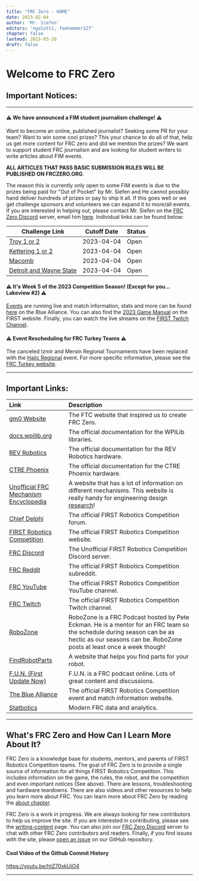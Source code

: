 ```yaml
---
title: "FRC Zero - HOME"
date: 2023-02-04
author: 'Mr. Siefen'
editors: 'ngalotti, foehammer127'
chapter: false
lastmod: 2023-03-20
draft: false
---
```


# Welcome to FRC Zero

## Important Notices:
---

#### &#x26A0; We have announced a FIM student journalism challenge! &#x26A0;

Want to become an online, published journalist? Seeking some PR for your team? Want to win some cool prizes? This your chance to do all of that, help us get more content for FRC zero and did we mention the prizes?  We want to support student FRC journalism and are looking for student writers to write articles about FIM events.

**ALL ARTICLES THAT PASS BASIC SUBMISSION RULES WILL BE PUBLISHED ON FRCZERO.ORG**.

The reason this is currently only open to some FIM events is due to the prizes being paid for "Out of Pocket" by Mr. Siefen and He cannot possibly hand deliver hundreds of prizes or pay to ship it all. If this goes well or we get challenge sponsors and volunteers we can expand it to more/all events.  If you are interested in helping out, please contact Mr. Siefen on the [FRC Zero Discord](https://discord.gg/Ja2WFKCjEK) server, email him [here](mailto:siefens.robot.emporium@gmail.com).  Individual links can be found below:

| Challenge Link | Cutoff Date | Status |
| --- | --- | --- |
| [Troy 1 or 2](https://FRCzero.org/about/writing-content/2023mitry-article-challenge/) | 2023-04-04 | Open |
| [Kettering 1 or 2](https://FRCzero.org/about/writing-content/2023miket-article-challenge/) | 2023-04-04 | Open |
| [Macomb](https://FRCzero.org/about/writing-content/2023mimcc-article-challenge/) | 2023-04-04 | Open |
| [Detroit and Wayne State](https://FRCzero.org/about/writing-content/2023midet-article-challenge/) | 2023-04-04 | Open |

#### &#x26A0; It's Week 5 of the 2023 Competition Season! (Except for you... Lakeview #2) &#x26A0;

[Events](/competition/events/) are running live and match information, stats and more can be found [here](https://www.thebluealliance.com/events) on the Blue Alliance.  You can also find the [2023 Game Manual](https://firstFRC.blob.core.windows.net/FRC2023/Manual/2023FRCGameManual.pdf) on the FIRST website.  Finally, you can watch the live streams on the [FIRST Twitch Channel](https://www.thebluealliance.com/gameday#chat=hidden).

#### &#x26A0; Event Rescheduling for FRC Turkey Teams &#x26A0;

The canceled Izmir and Mersin Regional Tournaments have been replaced with the [Halic Regional](https://FRC-events.firstinspires.org/2023/TUHC) event. For more specific information, please see the [FRC Turkey website](https://www.FRCturkey.org/2023-izmir-mersin-regional/).

---

## Important Links:

| Link | Description |
| :--- | :--- |
| [gm0 Website](https://gm0.org) | The FTC website that inspired us to create FRC Zero. |
| [docs.wpilib.org](https://docs.wpilib.org/en/stable/) | The official documentation for the WPILib libraries. |
| [REV Robotics](https://docs.revrobotics.com/docs/rev-ion) | The official documentation for the REV Robotics hardware. |
| [CTRE Phoenix](https://phoenix-documentation.readthedocs.io/en/latest/) | The official documentation for the CTRE Phoenix hardware. |
| [Unofficial FRC Mechanism Encyclopedia](https://www.projectb.net.au/resources/robot-mechanisms/) | A website that has a lot of information on different mechanisms. This website is really handy for engineering design [research](https://FRCzero.org/engineering_design/design_process/research_the_problem/)! |
| [Chief Delphi](https://www.chiefdelphi.com/) | The official FIRST Robotics Competition forum. |
| [FIRST Robotics Competition](https://www.firstinspires.org/robotics/FRC) | The official FIRST Robotics Competition website. |
| [FRC Discord](https://discord.gg/FRC) | The Unofficial FIRST Robotics Competition Discord server. |
| [FRC Reddit](https://www.reddit.com/r/FRC/) | The official FIRST Robotics Competition subreddit. |
| [FRC YouTube](https://www.youtube.com/@FIRSTRoboticsCompetition) | The official FIRST Robotics Competition YouTube channel. |
| [FRC Twitch](https://www.twitch.tv/firstinspires) | The official FIRST Robotics Competition Twitch channel. |
| [RoboZone](https://www.youtube.com/c/RoboZoneTV) | RoboZone is a FRC Podcast hosted by Pete Eckman. He is a mentor for an FRC team so the schedule during season can be as hectic as our seasons can be. RoboZone posts at least once a week though! |
| [FindRobotParts](https://www.findrobotparts.com/) | A website that helps you find parts for your robot. |
| [F.U.N. (First Update Now)](https://www.youtube.com/firstupdatesnow) | F.U.N. is a FRC podcast online. Lots of great content and discussions. |
| [The Blue Alliance](https://www.thebluealliance.com/) | The official FIRST Robotics Competition event and match information website. |
| [Statbotics](https://www.statbotics.io/) | Modern FRC data and analytics. |

---

## What's FRC Zero and How Can I Learn More About It?

FRC Zero is a knowledge base for students, mentors, and parents of FIRST Robotics Competition teams.  The goal of FRC Zero is to provide a single source of information for all things FIRST Robotics Competition.  This includes information on the game, the rules, the robot, and the competition and even important notices (See above). There are lessons, troubleshooting and hardware teardowns.  There are also videos and other resources to help you learn more about FRC. You can learn more about FRC Zero by reading the [about chapter](/about/).

FRC Zero is a work in progress.  We are always looking for new contributors to help us improve the site.  If you are interested in contributing, please see the [writing-content](/about/writing-content) page. You can also join our [FRC Zero Discord](https://discord.gg/Ja2WFKCjEK) server to chat with other FRC Zero contributors and readers. Finally, if you find issues with the site, please [open an issue](https://github.com/FRC0/FRC0site/issues/new/choose) on our GitHub repository.

#### Cool Video of the Github Commit History

https://youtu.be/htZ70xkUiO4

---